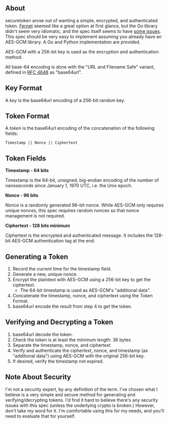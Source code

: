 ## About

securetoken arose out of wanting a simple, encrypted, and authenticated token. [Fernet](https://github.com/fernet/spec/blob/master/Spec.md) seemed like a great option at first glance, but the Go library didn't seem very idiomatic, and the spec itself seems to have [some issues](https://github.com/fernet/spec/issues). This spec should be very easy to implement assuming you already have an AES-GCM library. A Go and Python implementation are provided.

AES-GCM with a 256-bit key is used as the encryption and authentication method.

All base-64 encoding is done with the "URL and Filename Safe" variant, defined in [RFC 4648](http://tools.ietf.org/html/rfc4648#section-5) as "base64url".

## Key Format

A *key* is the base64url encoding of a 256-bit random key.

## Token Format

A *token* is the base64url encoding of the concatenation of the following fields:

`Timestamp || Nonce || Ciphertext`

## Token Fields

**Timestamp - 64 bits**

Timestamp is the 64-bit, unsigned, big-endian encoding of the number of nanoseconds since January 1, 1970 UTC, i.e. the Unix epoch.

**Nonce - 96 bits**

Nonce is a randomly generated 96-bit nonce. While AES-GCM only requires unique nonces, this spec requires random nonces so that nonce management is not required.

**Ciphertext - 128 bits minimum**

Ciphertext is the encrypted and authenticated message. It includes the 128-bit AES-GCM authentication tag at the end.

## Generating a Token

1. Record the current time for the timestamp field.
2. Generate a new, unique nonce.
3. Encrypt the plaintext with AES-GCM using a 256-bit key to get the ciphertext.
    * The 64-bit timestamp is used as AES-GCM's "additional data".
4. Concatenate the timestamp, nonce, and ciphertext using the Token Format.
5. base64url encode the result from step 4 to get the token.

## Verifying and Decrypting a Token

1. base64url decode the token.
2. Check the token is at least the minimum length: 36 bytes
3. Separate the timestamp, nonce, and ciphertext
4. Verify and authenticate the ciphertext, nonce, and timestamp (as "additional data") using AES-GCM with the original 256-bit key.
5. If desired, verify the timestamp not expired.

## Note About Security

I'm not a security expert, by any definition of the term. I've chosen what I believe is a very simple and secure method for generating and verifying/decrypting tokens. I'd find it hard to believe there's any security issues with this spec (unless the underlying crypto is broken.) However, don't take my word for it. I'm comfortable using this for my needs, and you'll need to evaluate that for yourself.
